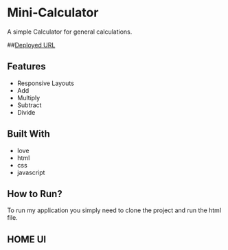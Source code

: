 # Mini-Calculator

A simple Calculator for general calculations.
<br />

##[Deployed URL](https://casio-light.netlify.app/)

## Features

- Responsive Layouts
- Add
- Multiply
- Subtract
- Divide

## Built With

- love
- html
- css
- javascript

## How to Run?

To run my application you simply need to clone the project and run the html file.

## HOME UI

[](https://github.com/SunilHooda/Mini-Calculator/blob/main/Images/ProjectPic.png)
